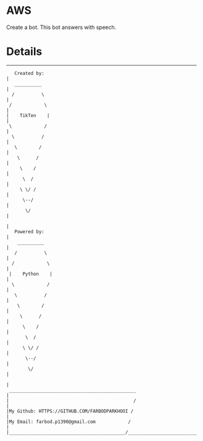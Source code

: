 # AWS

Create a bot.
    This bot answers with speech.
# Details
________________________________________________________________________________________________________________________________________________
       Created by:                                                                                                                              |
       __________                                                                                                                               |
      /          \                                                                                                                              |
     /            \                                                                                                                             |
    |    TikTen    |                                                                                                                            |
     \            /                                                                                                                             |
      \          /                                                                                                                              |
       \        /                                                                                                                               |
        \      /                                                                                                                                |
         \    /                                                                                                                                 |
          \  /                                                                                                                                  |
         \ \/ /                                                                                                                                 |
          \--/                                                                                                                                  |
           \/                                                                                                                                   |
                                                                                                                                                |
       Powered by:                                                                                                                              |
        __________                                                                                                                              |
       /          \                                                                                                                             |
      /            \                                                                                                                            |
     |    Python    |                                                                                                                           |
      \            /                                                                                                                            |
       \          /                                                                                                                             |
        \        /                                                                                                                              |
         \      /                                                                                                                               |
          \    /                                                                                                                                |
           \  /                                                                                                                                 |
          \ \/ /                                                                                                                                |
           \--/                                                                                                                                 |
            \/                                                                                                                                  |
                                                                                                                                                |
     _______________________________________________                                                                                            |
    |                                              /                                                                                            |
    |My Github: HTTPS://GITHUB.COM/FARBODPARKHOOI /                                                                                             |
    |My Email: farbod.p1390@gmail.com            /                                                                                              |
    |___________________________________________/_______________________________________________________________________________________________|
